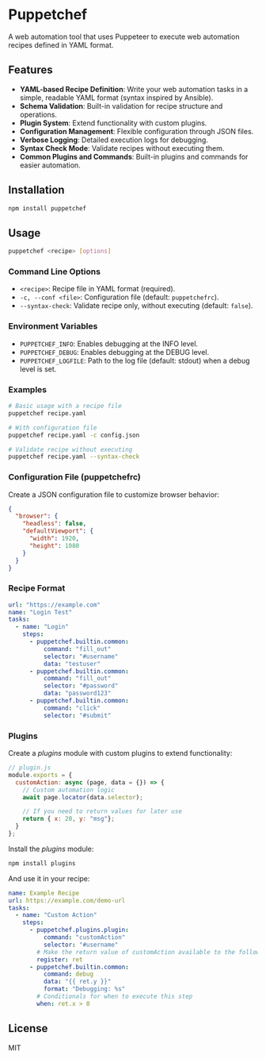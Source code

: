 # Puppetchef

A web automation tool that uses Puppeteer to execute web automation recipes defined in YAML format.

## Features

- **YAML-based Recipe Definition**: Write your web automation tasks in a simple, readable YAML format (syntax inspired by Ansible).
- **Schema Validation**: Built-in validation for recipe structure and operations.
- **Plugin System**: Extend functionality with custom plugins.
- **Configuration Management**: Flexible configuration through JSON files.
- **Verbose Logging**: Detailed execution logs for debugging.
- **Syntax Check Mode**: Validate recipes without executing them.
- **Common Plugins and Commands**: Built-in plugins and commands for easier automation.

## Installation

```bash
npm install puppetchef
```

## Usage

```bash
puppetchef <recipe> [options]
```

### Command Line Options

- `<recipe>`: Recipe file in YAML format (required).
- `-c, --conf <file>`: Configuration file (default: `puppetchefrc`).
- `--syntax-check`: Validate recipe only, without executing (default: `false`).

### Environment Variables

- `PUPPETCHEF_INFO`: Enables debugging at the INFO level.
- `PUPPETCHEF_DEBUG`: Enables debugging at the DEBUG level.
- `PUPPETCHEF_LOGFILE`: Path to the log file (default: stdout) when a debug level is set.

### Examples

```bash
# Basic usage with a recipe file
puppetchef recipe.yaml

# With configuration file
puppetchef recipe.yaml -c config.json

# Validate recipe without executing
puppetchef recipe.yaml --syntax-check
```

### Configuration File (puppetchefrc)

Create a JSON configuration file to customize browser behavior:

```json
{
  "browser": {
    "headless": false,
    "defaultViewport": {
      "width": 1920,
      "height": 1080
    }
  }
}
```

### Recipe Format

```yaml
url: "https://example.com"
name: "Login Test"
tasks:
  - name: "Login"
    steps:
      - puppetchef.builtin.common:
          command: "fill_out"
          selector: "#username"
          data: "testuser"
      - puppetchef.builtin.common:
          command: "fill_out"
          selector: "#password"
          data: "password123"
      - puppetchef.builtin.common:
          command: "click"
          selector: "#submit"
```

### Plugins

Create a *plugins* module with custom plugins to extend functionality:

```javascript
// plugin.js
module.exports = {
  customAction: async (page, data = {}) => {
    // Custom automation logic
    await page.locator(data.selector);

    // If you need to return values for later use
    return { x: 20, y: "msg"};
  }
};
```

Install the *plugins* module:

```bash
npm install plugins
```

And use it in your recipe:

```yaml
name: Example Recipe
url: https://example.com/demo-url
tasks:
  - name: "Custom Action"
    steps:
      - puppetchef.plugins.plugin:
          command: "customAction"
          selector: "#username"
        # Make the return value of customAction available to the following steps
        register: ret
      - puppetchef.builtin.common:
          command: debug
          data: "{{ ret.y }}"
          format: "Debugging: %s"
        # Conditionals for when to execute this step
        when: ret.x > 0
```

## License

MIT
